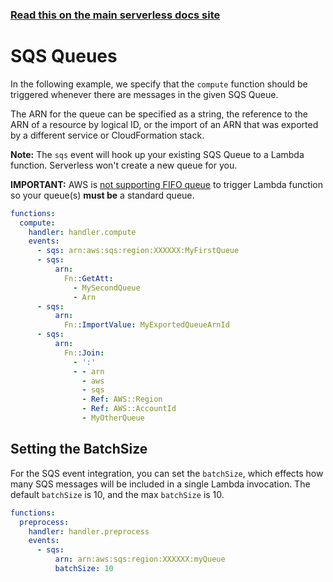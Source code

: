 <!--
title: Serverless Framework - AWS Lambda Events - SQS Queues
menuText: SQS
menuOrder: 7
description:  Setting up AWS SQS Queue Events with AWS Lambda via the Serverless Framework
layout: Doc
-->

<!-- DOCS-SITE-LINK:START automatically generated  -->

### [Read this on the main serverless docs site](https://www.serverless.com/framework/docs/providers/aws/events/sqs)

<!-- DOCS-SITE-LINK:END -->

# SQS Queues

In the following example, we specify that the `compute` function should be triggered whenever there are messages in the given SQS Queue.

The ARN for the queue can be specified as a string, the reference to the ARN of a resource by logical ID, or the import of an ARN that was exported by a different service or CloudFormation stack.

**Note:** The `sqs` event will hook up your existing SQS Queue to a Lambda function. Serverless won't create a new queue for you.

**IMPORTANT:** AWS is [not supporting FIFO queue](https://docs.aws.amazon.com/lambda/latest/dg/with-sqs.html) to trigger Lambda function so your queue(s) **must be** a standard queue.

```yml
functions:
  compute:
    handler: handler.compute
    events:
      - sqs: arn:aws:sqs:region:XXXXXX:MyFirstQueue
      - sqs:
          arn:
            Fn::GetAtt:
              - MySecondQueue
              - Arn
      - sqs:
          arn:
            Fn::ImportValue: MyExportedQueueArnId
      - sqs:
          arn:
            Fn::Join:
              - ':'
              - - arn
                - aws
                - sqs
                - Ref: AWS::Region
                - Ref: AWS::AccountId
                - MyOtherQueue
```

## Setting the BatchSize

For the SQS event integration, you can set the `batchSize`, which effects how many SQS messages will be included in a single Lambda invocation. The default `batchSize` is 10, and the max `batchSize` is 10.

```yml
functions:
  preprocess:
    handler: handler.preprocess
    events:
      - sqs:
          arn: arn:aws:sqs:region:XXXXXX:myQueue
          batchSize: 10
```
